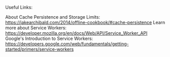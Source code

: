 Useful Links:

About Cache Persistence and Storage Limits: https://jakearchibald.com/2014/offline-cookbook/#cache-persistence
Learn more about Service Workers: https://developer.mozilla.org/en/docs/Web/API/Service_Worker_API
Google's Introduction to Service Workers: https://developers.google.com/web/fundamentals/getting-started/primers/service-workers